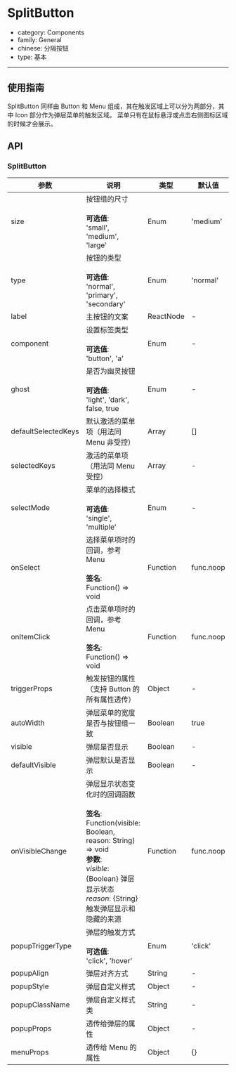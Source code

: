 # SplitButton

-   category: Components
-   family: General
-   chinese: 分隔按钮
-   type: 基本

---

## 使用指南

SplitButton 同样由 Button 和 Menu 组成，其在触发区域上可以分为两部分，其中 Icon 部分作为弹层菜单的触发区域。
菜单只有在鼠标悬浮或点击右侧图标区域的时候才会展示。

## API

### SplitButton

| 参数                  | 说明                                                                                                                                                               | 类型        | 默认值       |
| ------------------- | ---------------------------------------------------------------------------------------------------------------------------------------------------------------- | --------- | --------- |
| size                | 按钮组的尺寸<br><br>**可选值**:<br>'small', 'medium', 'large'                                                                                                             | Enum      | 'medium'  |
| type                | 按钮的类型<br><br>**可选值**:<br>'normal', 'primary', 'secondary'                                                                                                        | Enum      | 'normal'  |
| label               | 主按钮的文案                                                                                                                                                           | ReactNode | -         |
| component           | 设置标签类型<br><br>**可选值**:<br>'button', 'a'                                                                                                                          | Enum      | -         |
| ghost               | 是否为幽灵按钮<br><br>**可选值**:<br>'light', 'dark', false, true                                                                                                          | Enum      | -         |
| defaultSelectedKeys | 默认激活的菜单项（用法同 Menu 非受控）                                                                                                                                           | Array     | \[]       |
| selectedKeys        | 激活的菜单项（用法同 Menu 受控）                                                                                                                                              | Array     | -         |
| selectMode          | 菜单的选择模式<br><br>**可选值**:<br>'single', 'multiple'                                                                                                                  | Enum      | -         |
| onSelect            | 选择菜单项时的回调，参考 Menu<br><br>**签名**:<br>Function() => void                                                                                                           | Function  | func.noop |
| onItemClick         | 点击菜单项时的回调，参考 Menu<br><br>**签名**:<br>Function() => void                                                                                                           | Function  | func.noop |
| triggerProps        | 触发按钮的属性（支持 Button 的所有属性透传）                                                                                                                                       | Object    | -         |
| autoWidth           | 弹层菜单的宽度是否与按钮组一致                                                                                                                                                  | Boolean   | true      |
| visible             | 弹层是否显示                                                                                                                                                           | Boolean   | -         |
| defaultVisible      | 弹层默认是否显示                                                                                                                                                         | Boolean   | -         |
| onVisibleChange     | 弹层显示状态变化时的回调函数<br><br>**签名**:<br>Function(visible: Boolean, reason: String) => void<br>**参数**:<br>_visible_: {Boolean} 弹层显示状态<br>_reason_: {String} 触发弹层显示和隐藏的来源 | Function  | func.noop |
| popupTriggerType    | 弹层的触发方式<br><br>**可选值**:<br>'click', 'hover'                                                                                                                      | Enum      | 'click'   |
| popupAlign          | 弹层对齐方式                                                                                                                                                           | String    | -         |
| popupStyle          | 弹层自定义样式                                                                                                                                                          | Object    | -         |
| popupClassName      | 弹层自定义样式类                                                                                                                                                         | String    | -         |
| popupProps          | 透传给弹层的属性                                                                                                                                                         | Object    | -         |
| menuProps           | 透传给 Menu 的属性                                                                                                                                                     | Object    | {}        |
